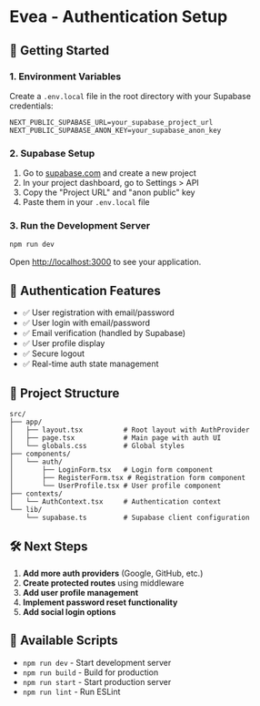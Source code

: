# Evea - Authentication Setup

## 🚀 Getting Started

### 1. Environment Variables

Create a `.env.local` file in the root directory with your Supabase credentials:

```env
NEXT_PUBLIC_SUPABASE_URL=your_supabase_project_url
NEXT_PUBLIC_SUPABASE_ANON_KEY=your_supabase_anon_key
```

### 2. Supabase Setup

1. Go to [supabase.com](https://supabase.com) and create a new project
2. In your project dashboard, go to Settings > API
3. Copy the "Project URL" and "anon public" key
4. Paste them in your `.env.local` file

### 3. Run the Development Server

```bash
npm run dev
```

Open [http://localhost:3000](http://localhost:3000) to see your application.

## 🔐 Authentication Features

- ✅ User registration with email/password
- ✅ User login with email/password
- ✅ Email verification (handled by Supabase)
- ✅ User profile display
- ✅ Secure logout
- ✅ Real-time auth state management

## 📁 Project Structure

```
src/
├── app/
│   ├── layout.tsx          # Root layout with AuthProvider
│   ├── page.tsx            # Main page with auth UI
│   └── globals.css         # Global styles
├── components/
│   └── auth/
│       ├── LoginForm.tsx   # Login form component
│       ├── RegisterForm.tsx # Registration form component
│       └── UserProfile.tsx # User profile component
├── contexts/
│   └── AuthContext.tsx     # Authentication context
└── lib/
    └── supabase.ts         # Supabase client configuration
```

## 🛠️ Next Steps

1. **Add more auth providers** (Google, GitHub, etc.)
2. **Create protected routes** using middleware
3. **Add user profile management**
4. **Implement password reset functionality**
5. **Add social login options**

## 🔧 Available Scripts

- `npm run dev` - Start development server
- `npm run build` - Build for production
- `npm run start` - Start production server
- `npm run lint` - Run ESLint 